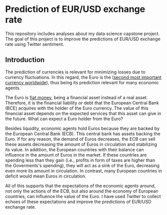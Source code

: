 # **Prediction of EUR/USD exchange rate**

This repository includes analyses about my data science capstone project. The goal of this project is to improve the predictions of EUR/USD exchange rate using Twitter sentiment.

## Introduction

The prediction of currencies is relevant for minimizing losses due to currency fluctuations. In this regard, the Euro is the ([second most important currency worldwide](https://www.statista.com/statistics/247362/global-foreign-exchange-market-turnover-by-currency/)), thus being its prediction relevant for many economic agents. 

The Euro is [fiat money](https://en.wikipedia.org/wiki/Fiat_money), being a financial asset instead of a real asset. Therefore, it is the financial liability or debt that the European Central Bank (BCE) acquires with the holder of the Euro currency. The value of this financial asset depends on the expected services that this asset can give in the future. What can expect a Euro holder from the Euro?

Besides liquidity, economic agents hold Euros because they are backed by the European Central Bank (ECB). This central bank has assets backing the Euro. If for any reason, the demand of Euros decreases, the ECB can sell these assets decreasing the amount of Euros in circulation and stabilizing its value. In addition, the European countries with their balance can influence in the amount of Euros in the market. If these countries are spending less than they gain (i.e., profits in form of taxes are higher than the Goverments's spending), they will act as a sink of the Euro, decreasing even more its amount in circulation. In contrast, many European countries in deficit would mean Euros in circulation. 

All of this supports that the expectations of the economic agents around, not only the actions of the ECB, but also around the economy of European countries, can influence the value of the Euro. I have used Twitter to collect echoes of these expectations and improve the predictions of EUR/USD exchange rate.